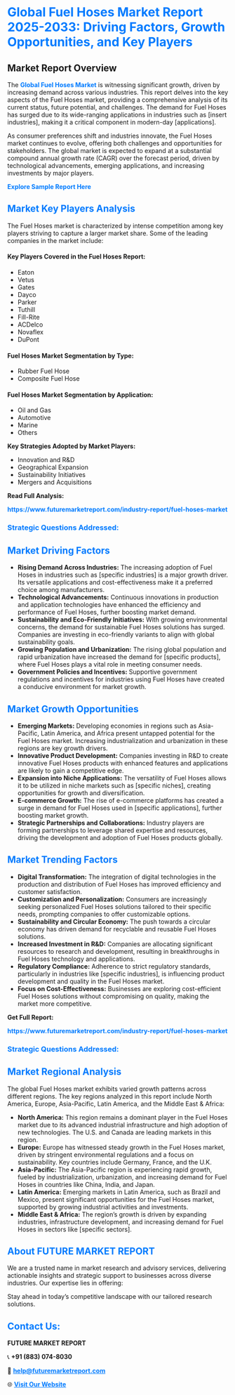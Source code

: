 <h1 style="color: #007BFF;">Global Fuel Hoses Market Report 2025-2033: Driving Factors, Growth Opportunities, and Key Players</h1>

<section id="overview">
<h2>Market Report Overview</h2>
<p>The <a href="https://www.futuremarketreport.com/industry-report/fuel-hoses-market" style="color: #007BFF; text-decoration: none;"><strong>Global Fuel Hoses Market</strong></a> is witnessing significant growth, driven by increasing demand across various industries. This report delves into the key aspects of the Fuel Hoses market, providing a comprehensive analysis of its current status, future potential, and challenges. The demand for Fuel Hoses has surged due to its wide-ranging applications in industries such as [insert industries], making it a critical component in modern-day [applications].</p>
<p>As consumer preferences shift and industries innovate, the Fuel Hoses market continues to evolve, offering both challenges and opportunities for stakeholders. The global market is expected to expand at a substantial compound annual growth rate (CAGR) over the forecast period, driven by technological advancements, emerging applications, and increasing investments by major players.</p>
</section>

<section id="overview">
<p><a href="https://www.futuremarketreport.com/request-sample/reportId=91836" style="color: #007BFF; text-decoration: none;"><strong>Explore Sample Report Here</strong></a></p>
</section>

<section id="key-players">
<h2 style="color: #007BFF;">Market Key Players Analysis</h2>
<p>The Fuel Hoses market is characterized by intense competition among key players striving to capture a larger market share. Some of the leading companies in the market include:</p>
<h4>Key Players Covered in the Fuel Hoses Report:</h4>
<ul><li>Eaton</li><li>Vetus</li><li>Gates</li><li>Dayco</li><li>Parker</li><li>Tuthill</li><li>Fill-Rite</li><li>ACDelco</li><li>Novaflex</li><li>DuPont</li></ul>
<h4>Fuel Hoses Market Segmentation by Type:</h4>
<ul><li>Rubber Fuel Hose</li><li>Composite Fuel Hose</li></ul>

<h4>Fuel Hoses Market Segmentation by Application:</h4>
<ul><li>Oil and Gas</li><li>Automotive</li><li>Marine</li><li>Others</li></ul>
<p><strong>Key Strategies Adopted by Market Players:</strong></p>
<ul>
<li>Innovation and R&D</li>
<li>Geographical Expansion</li>
<li>Sustainability Initiatives</li>
<li>Mergers and Acquisitions</li>
</ul>
</section>

<section>
<p><strong>Read Full Analysis: </strong></p><a href="https://www.futuremarketreport.com/industry-report/fuel-hoses-market" style="color: #007BFF; text-decoration: none;"><strong>https://www.futuremarketreport.com/industry-report/fuel-hoses-market</strong></a>
<h3 style="color: #007BFF;">Strategic Questions Addressed:</h3>
</section>

<section id="driving-factors">
<h2 style="color: #007BFF;">Market Driving Factors</h2>
<ul>
<li><strong>Rising Demand Across Industries:</strong> The increasing adoption of Fuel Hoses in industries such as [specific industries] is a major growth driver. Its versatile applications and cost-effectiveness make it a preferred choice among manufacturers.</li>
<li><strong>Technological Advancements:</strong> Continuous innovations in production and application technologies have enhanced the efficiency and performance of Fuel Hoses, further boosting market demand.</li>
<li><strong>Sustainability and Eco-Friendly Initiatives:</strong> With growing environmental concerns, the demand for sustainable Fuel Hoses solutions has surged. Companies are investing in eco-friendly variants to align with global sustainability goals.</li>
<li><strong>Growing Population and Urbanization:</strong> The rising global population and rapid urbanization have increased the demand for [specific products], where Fuel Hoses plays a vital role in meeting consumer needs.</li>
<li><strong>Government Policies and Incentives:</strong> Supportive government regulations and incentives for industries using Fuel Hoses have created a conducive environment for market growth.</li>
</ul>
</section>

<section id="growth-opportunities">
<h2 style="color: #007BFF;">Market Growth Opportunities</h2>
<ul>
<li><strong>Emerging Markets:</strong> Developing economies in regions such as Asia-Pacific, Latin America, and Africa present untapped potential for the Fuel Hoses market. Increasing industrialization and urbanization in these regions are key growth drivers.</li>
<li><strong>Innovative Product Development:</strong> Companies investing in R&D to create innovative Fuel Hoses products with enhanced features and applications are likely to gain a competitive edge.</li>
<li><strong>Expansion into Niche Applications:</strong> The versatility of Fuel Hoses allows it to be utilized in niche markets such as [specific niches], creating opportunities for growth and diversification.</li>
<li><strong>E-commerce Growth:</strong> The rise of e-commerce platforms has created a surge in demand for Fuel Hoses used in [specific applications], further boosting market growth.</li>
<li><strong>Strategic Partnerships and Collaborations:</strong> Industry players are forming partnerships to leverage shared expertise and resources, driving the development and adoption of Fuel Hoses products globally.</li>
</ul>
</section>

<section id="trending-factors">
<h2 style="color: #007BFF;">Market Trending Factors</h2>
<ul>
<li><strong>Digital Transformation:</strong> The integration of digital technologies in the production and distribution of Fuel Hoses has improved efficiency and customer satisfaction.</li>
<li><strong>Customization and Personalization:</strong> Consumers are increasingly seeking personalized Fuel Hoses solutions tailored to their specific needs, prompting companies to offer customizable options.</li>
<li><strong>Sustainability and Circular Economy:</strong> The push towards a circular economy has driven demand for recyclable and reusable Fuel Hoses solutions.</li>
<li><strong>Increased Investment in R&D:</strong> Companies are allocating significant resources to research and development, resulting in breakthroughs in Fuel Hoses technology and applications.</li>
<li><strong>Regulatory Compliance:</strong> Adherence to strict regulatory standards, particularly in industries like [specific industries], is influencing product development and quality in the Fuel Hoses market.</li>
<li><strong>Focus on Cost-Effectiveness:</strong> Businesses are exploring cost-efficient Fuel Hoses solutions without compromising on quality, making the market more competitive.</li>
</ul>
</section>

<section>
<p><strong>Get Full Report: </strong></p><a href="https://www.futuremarketreport.com/industry-report/fuel-hoses-market" style="color: #007BFF; text-decoration: none;"><strong>https://www.futuremarketreport.com/industry-report/fuel-hoses-market</strong></a>
<h3 style="color: #007BFF;">Strategic Questions Addressed:</h3>
</section>


<section id="regional-analysis">
<h2 style="color: #007BFF;">Market Regional Analysis</h2>
<p>The global Fuel Hoses market exhibits varied growth patterns across different regions. The key regions analyzed in this report include North America, Europe, Asia-Pacific, Latin America, and the Middle East & Africa:</p>
<ul>
<li><strong>North America:</strong> This region remains a dominant player in the Fuel Hoses market due to its advanced industrial infrastructure and high adoption of new technologies. The U.S. and Canada are leading markets in this region.</li>
<li><strong>Europe:</strong> Europe has witnessed steady growth in the Fuel Hoses market, driven by stringent environmental regulations and a focus on sustainability. Key countries include Germany, France, and the U.K.</li>
<li><strong>Asia-Pacific:</strong> The Asia-Pacific region is experiencing rapid growth, fueled by industrialization, urbanization, and increasing demand for Fuel Hoses in countries like China, India, and Japan.</li>
<li><strong>Latin America:</strong> Emerging markets in Latin America, such as Brazil and Mexico, present significant opportunities for the Fuel Hoses market, supported by growing industrial activities and investments.</li>
<li><strong>Middle East & Africa:</strong> The region’s growth is driven by expanding industries, infrastructure development, and increasing demand for Fuel Hoses in sectors like [specific sectors].</li>
</ul>
</section>

<footer>
<h2 style="color: #007BFF;">About FUTURE MARKET REPORT</h2>
<p>We are a trusted name in market research and advisory services, delivering actionable insights and strategic support to businesses across diverse industries. Our expertise lies in offering:</p>

<p>Stay ahead in today’s competitive landscape with our tailored research solutions.</p>

<h2 style="color: #007BFF;">Contact Us:</h2>
<p><strong>FUTURE MARKET REPORT</strong></p>
<p>📞 <strong>+91 (883) 074-8030</strong></p>
<p>📧 <strong><a href="mailto:help@futuremarketreport.com" style="color: #007BFF;">help@futuremarketreport.com</a></strong></p>
<p>🌐 <strong><a href="https://www.futuremarketreport.com/" style="color: #007BFF;">Visit Our Website</a></strong></p>
</footer>